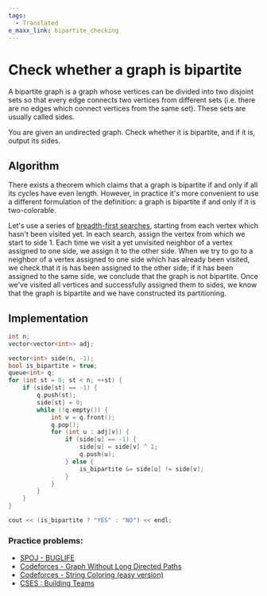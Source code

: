 ```yaml
---
tags:
  - Translated
e_maxx_link: bipartite_checking
---
```


# Check whether a graph is bipartite

A bipartite graph is a graph whose vertices can be divided into two disjoint sets so that every edge connects two vertices from different sets (i.e. there are no edges which connect vertices from the same set). These sets are usually called sides.

You are given an undirected graph. Check whether it is bipartite, and if it is, output its sides.

## Algorithm

There exists a theorem which claims that a graph is bipartite if and only if all its cycles have even length. However, in practice it's more convenient to use a different formulation of the definition: a graph is bipartite if and only if it is two-colorable.

Let's use a series of [breadth-first searches](breadth-first-search.md), starting from each vertex which hasn't been visited yet. In each search, assign the vertex from which we start to side 1. Each time we visit a yet unvisited neighbor of a vertex assigned to one side, we assign it to the other side. When we try to go to a neighbor of a vertex assigned to one side which has already been visited, we check that it is has been assigned to the other side; if it has been assigned to the same side, we conclude that the graph is not bipartite. Once we've visited all vertices and successfully assigned them to sides, we know that the graph is bipartite and we have constructed its partitioning.

## Implementation

```cpp
int n;
vector<vector<int>> adj;

vector<int> side(n, -1);
bool is_bipartite = true;
queue<int> q;
for (int st = 0; st < n; ++st) {
    if (side[st] == -1) {
        q.push(st);
        side[st] = 0;
        while (!q.empty()) {
            int v = q.front();
            q.pop();
            for (int u : adj[v]) {
                if (side[u] == -1) {
                    side[u] = side[v] ^ 1;
                    q.push(u);
                } else {
                    is_bipartite &= side[u] != side[v];
                }
            }
        }
    }
}

cout << (is_bipartite ? "YES" : "NO") << endl;
```

### Practice problems:

- [SPOJ - BUGLIFE](http://www.spoj.com/problems/BUGLIFE/)
- [Codeforces - Graph Without Long Directed Paths](https://codeforces.com/contest/1144/problem/F)
- [Codeforces - String Coloring (easy version)](https://codeforces.com/contest/1296/problem/E1)
- [CSES : Building Teams](https://cses.fi/problemset/task/1668)
